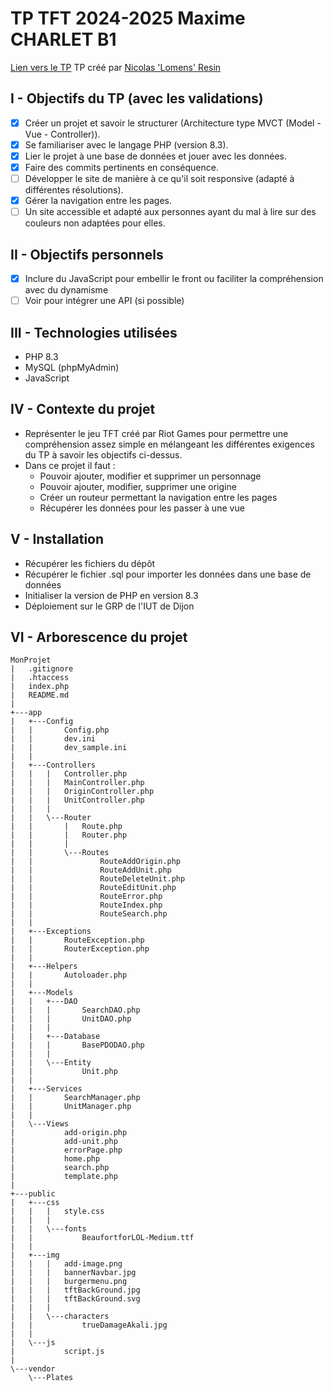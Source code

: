 # TP TFT 2024-2025 Maxime CHARLET B1
[Lien vers le TP](http://grp-426.iq.iut21.u-bourgogne.fr/TpWeb/TFT/2024-2025-R3-01-B1-CHARLET/)
TP créé par [Nicolas 'Lomens' Resin](https://github.com/L0mens)

## I - Objectifs du TP (avec les validations)
- [x] Créer un projet et savoir le structurer (Architecture type MVCT (Model - Vue - Controller)).
- [x] Se familiariser avec le langage PHP (version 8.3).
- [x] Lier le projet à une base de données et jouer avec les données.
- [x] Faire des commits pertinents en conséquence.
- [ ] Développer le site de manière à ce qu'il soit responsive (adapté à différentes résolutions).
- [x] Gérer la navigation entre les pages.
- [ ] Un site accessible et adapté aux personnes ayant du mal à lire sur des couleurs non adaptées pour elles.

## II - Objectifs personnels

- [x] Inclure du JavaScript pour embellir le front ou faciliter la compréhension avec du dynamisme
- [ ] Voir pour intégrer une API (si possible)

## III - Technologies utilisées
- PHP 8.3
- MySQL (phpMyAdmin)
- JavaScript

## IV - Contexte du projet
- Représenter le jeu TFT créé par Riot Games pour permettre une compréhension assez simple en mélangeant les différentes exigences du TP à savoir les objectifs ci-dessus.
- Dans ce projet il faut :
  - Pouvoir ajouter, modifier et supprimer un personnage
  - Pouvoir ajouter, modifier, supprimer une origine
  - Créer un routeur permettant la navigation entre les pages
  - Récupérer les données pour les passer à une vue
 
## V - Installation
- Récupérer les fichiers du dépôt
- Récupérer le fichier .sql pour importer les données dans une base de données
- Initialiser la version de PHP en version 8.3
- Déploiement sur le GRP de l'IUT de Dijon

## VI - Arborescence du projet
```
MonProjet
|   .gitignore
|   .htaccess
|   index.php
|   README.md
|
+---app
|   +---Config
|   |       Config.php
|   |       dev.ini
|   |       dev_sample.ini
|   |
|   +---Controllers
|   |   |   Controller.php
|   |   |   MainController.php
|   |   |   OriginController.php
|   |   |   UnitController.php
|   |   |
|   |   \---Router
|   |       |   Route.php
|   |       |   Router.php
|   |       |
|   |       \---Routes
|   |               RouteAddOrigin.php
|   |               RouteAddUnit.php
|   |               RouteDeleteUnit.php
|   |               RouteEditUnit.php
|   |               RouteError.php
|   |               RouteIndex.php
|   |               RouteSearch.php
|   |
|   +---Exceptions
|   |       RouteException.php
|   |       RouterException.php
|   |
|   +---Helpers
|   |       Autoloader.php
|   |
|   +---Models
|   |   +---DAO
|   |   |       SearchDAO.php
|   |   |       UnitDAO.php
|   |   |
|   |   +---Database
|   |   |       BasePDODAO.php
|   |   |
|   |   \---Entity
|   |           Unit.php
|   |
|   +---Services
|   |       SearchManager.php
|   |       UnitManager.php
|   |
|   \---Views
|           add-origin.php
|           add-unit.php
|           errorPage.php
|           home.php
|           search.php
|           template.php
|
+---public
|   +---css
|   |   |   style.css
|   |   |
|   |   \---fonts
|   |           BeaufortforLOL-Medium.ttf
|   |
|   +---img
|   |   |   add-image.png
|   |   |   bannerNavbar.jpg
|   |   |   burgermenu.png
|   |   |   tftBackGround.jpg
|   |   |   tftBackGround.svg
|   |   |
|   |   \---characters
|   |           trueDamageAkali.jpg
|   |
|   \---js
|           script.js
|
\---vendor
    \---Plates

